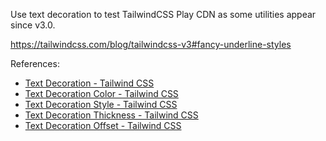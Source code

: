 Use text decoration to test TailwindCSS Play CDN as some utilities appear since v3.0.

https://tailwindcss.com/blog/tailwindcss-v3#fancy-underline-styles

References:
- [Text Decoration - Tailwind CSS](https://tailwindcss.com/docs/text-decoration)
- [Text Decoration Color - Tailwind CSS](https://tailwindcss.com/docs/text-decoration-color)
- [Text Decoration Style - Tailwind CSS](https://tailwindcss.com/docs/text-decoration-style)
- [Text Decoration Thickness - Tailwind CSS](https://tailwindcss.com/docs/text-decoration-thickness)
- [Text Decoration Offset - Tailwind CSS](https://tailwindcss.com/docs/text-decoration-offset)
